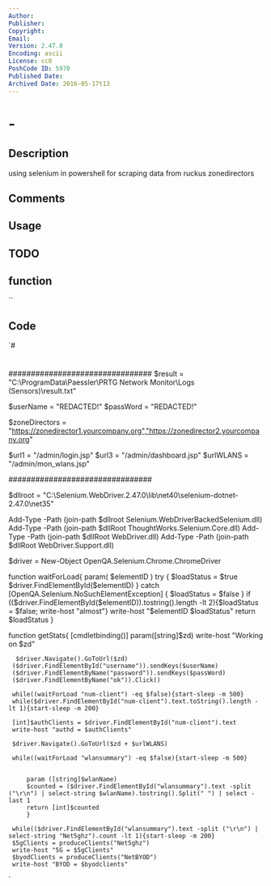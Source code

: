 ```yaml
---
Author: 
Publisher: 
Copyright: 
Email: 
Version: 2.47.0
Encoding: ascii
License: cc0
PoshCode ID: 5970
Published Date: 
Archived Date: 2016-05-17t13
---
```


#  - 

## Description

using selenium in powershell for scraping data from ruckus zonedirectors

## Comments



## Usage



## TODO



## function

``

## Code

`#
 #
 ################################
  $result = "C:\ProgramData\Paessler\PRTG Network Monitor\Logs (Sensors)\result.txt"
 
  $userName = "REDACTED!"
  $passWord = "REDACTED!"
 
  $zoneDirectors = "https://zonedirector1.yourcompany.org","https://zonedirector2.yourcompany.org"
 
  $url1 = "/admin/login.jsp"
   $url3 = "/admin/dashboard.jsp"
   $urlWLANS = "/admin/mon_wlans.jsp"
 
  
 ################################
 
  $dllroot = "C:\Selenium.WebDriver.2.47.0\lib\net40\selenium-dotnet-2.47.0\net35"
 
  Add-Type -Path  (join-path $dllroot Selenium.WebDriverBackedSelenium.dll)
  Add-Type -Path (join-path $dllRoot ThoughtWorks.Selenium.Core.dll)
  Add-Type -Path (join-path $dllRoot WebDriver.dll)
  Add-Type -Path (join-path $dllRoot WebDriver.Support.dll)
  
  $driver = New-Object OpenQA.Selenium.Chrome.ChromeDriver
 
  function waitForLoad{
     param(
         $elementID
     )
     try {
         $loadStatus = $true
         $driver.FindElementById($elementID)
         }
     catch
      [OpenQA.Selenium.NoSuchElementException]
      {
         $loadStatus = $false
      }
      if (($driver.FindElementById($elementID)).tostring().length -lt 2){$loadStatus = $false; write-host "almost"}
      write-host "$elementID $loadStatus"
      return $loadStatus
  }
  
  
  
 
  
  
  function getStats{
     [cmdletbinding()]
     param([string]$zd)
     write-host "Working on $zd"
     
      $driver.Navigate().GoToUrl($zd)
     ($driver.FindElementById("username")).sendKeys($userName)
     ($driver.FindElementByName("password")).sendKeys($passWord)
     ($driver.FindElementByName("ok")).Click()
    
     while((waitForLoad "num-client") -eq $false){start-sleep -m 500}
     while($driver.FindElementById("num-client").text.toString().length -lt 1){start-sleep -m 200}
     
     [int]$authClients = $driver.FindElementById("num-client").text
     write-host "authd = $authClients"
     
     $driver.Navigate().GoToUrl($zd + $urlWLANS)
 
     while((waitForLoad "wlansummary") -eq $false){start-sleep -m 500}
     
 
         param ([string]$wlanName)
         $counted = ($driver.FindElementById("wlansummary").text -split ("\r\n") | select-string $wlanName).tostring().Split(" ") | select -last 1
         return [int]$counted
         }
     
     while(($driver.FindElementById("wlansummary").text -split ("\r\n") | select-string "Net5ghz").count -lt 1){start-sleep -m 200}
     $5gClients = produceClients("Net5ghz")
     write-host "5G = $5gClients"
     $byodClients = produceClients("NetBYOD")
     write-host "BYOD = $byodclients"
`

